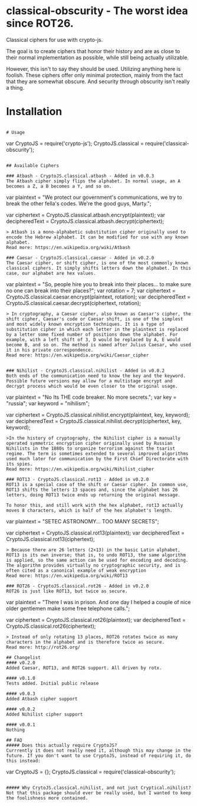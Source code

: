 # classical-obscurity - The worst idea since ROT26.
Classical ciphers for use with crypto-js.

The goal is to create ciphers that honor their history and are as close to their normal implementation as possible, while still being actually utilizable.

However, this isn't to say they should be used. Utilizing anything here is foolish. These ciphers offer only minimal protection, mainly from the fact that they are somewhat obscure. And security through obscurity isn't really a thing.

# Installation
``` npm install classical-obscurity

# Usage
```
var CryptoJS = require('crypto-js');
CryptoJS.classical = require('classical-obscurity');
```

## Available Ciphers

### Atbash - CryptoJS.classical.atbash - Added in v0.0.3
The Atbash cipher simply flips the alphabet. In normal usage, an A becomes a Z, a B becomes a Y, and so on.

```
var plaintext = "We protect our government's communications, we try to break the other fella's codes. We're the good guys, Marty.";

var ciphertext = CryptoJS.classical.atbash.encrypt(plaintext);
var decipheredText = CryptoJS.classical.atbash.decrypt(ciphertext);
```
> Atbash is a mono-alphabetic substitution cipher originally used to encode the Hebrew alphabet. It can be modified for use with any known alphabet. 
Read more: https://en.wikipedia.org/wiki/Atbash

### Caesar - CryptoJS.classical.caesar - Added in v0.2.0
The Caesar cipher, or shift cipher, is one of the most commonly known classical ciphers. It simply shifts letters down the alphabet. In this case, our alphabet are hex values.

```
var plaintext = "So, people hire you to break into their places... to make sure no one can break into their places?";
var rotation = 7;
var ciphertext = CryptoJS.classical.caesar.encrypt(plaintext, rotation);
var decipheredText = CryptoJS.classical.caesar.decrypt(ciphertext, rotation);
```
> In cryptography, a Caesar cipher, also known as Caesar's cipher, the shift cipher, Caesar's code or Caesar shift, is one of the simplest and most widely known encryption techniques. It is a type of substitution cipher in which each letter in the plaintext is replaced by a letter some fixed number of positions down the alphabet. For example, with a left shift of 3, D would be replaced by A, E would become B, and so on. The method is named after Julius Caesar, who used it in his private correspondence.
Read more: https://en.wikipedia.org/wiki/Caesar_cipher


### Nihilist - CryptoJS.classical.nihilist - Added in v0.0.2
Both ends of the communication need to know the key and the keyword. Possible future versions may allow for a multistage encrypt and decrypt process which would be even closer to the original usage.

```
var plaintext = "No Its THE code breaker. No more secrets.";
var key = "russia";
var keyword = "nihilism";

var ciphertext = CryptoJS.classical.nihilist.encrypt(plaintext, key, keyword);
var decipheredText = CryptoJS.classical.nihilist.decrypt(ciphertext, key, keyword);

```
>In the history of cryptography, the Nihilist cipher is a manually operated symmetric encryption cipher originally used by Russian Nihilists in the 1880s to organize terrorism against the tsarist regime. The term is sometimes extended to several improved algorithms used much later for communication by the First Chief Directorate with its spies.
Read more: https://en.wikipedia.org/wiki/Nihilist_cipher

### ROT13 - CryptoJS.classical.rot13 - Added in v0.2.0
ROT13 is a special case of the shift or Caesar cipher. In common use, ROT13 shifts the letters 13 spaces and, since the alphabet has 26 letters, doing ROT13 twice ends up returning the original message.

To honor this, and still work with the hex alphabet, rot13 actually moves 8 characters, which is half of the hex alphabet's length.

```
var plaintext = "SETEC ASTRONOMY... TOO MANY SECRETS";

var ciphertext = CryptoJS.classical.rot13(plaintext);
var decipheredText = CryptoJS.classical.rot13(ciphertext);
```
> Because there are 26 letters (2×13) in the basic Latin alphabet, ROT13 is its own inverse; that is, to undo ROT13, the same algorithm is applied, so the same action can be used for encoding and decoding. The algorithm provides virtually no cryptographic security, and is often cited as a canonical example of weak encryption
Read more: https://en.wikipedia.org/wiki/ROT13

### ROT26 - CryptoJS.classical.rot26 - Added in v0.2.0
ROT26 is just like ROT13, but twice as secure.

```
var plaintext = "There I was in prison. And one day I helped a couple of nice older gentlemen make some free telephone calls.";

var ciphertext = CryptoJS.classical.rot26(plaintext);
var decipheredText = CryptoJS.classical.rot26(ciphertext);
```
> Instead of only rotating 13 places, ROT26 rotates twice as many characters in the alphabet and is therefore twice as secure.
Read more: http://rot26.org/

## Changelist
#### v0.2.0
Added Caesar, ROT13, and ROT26 support. All driven by rotx.

#### v0.1.0
Tests added. Initial public release

#### v0.0.3
Added Atbash cipher support

#### v0.0.2
Added Nihilist cipher support

#### v0.0.1
Nothing

## FAQ
##### Does this actually require CryptoJS?
Currrently it does not really need it, although this may change in the future. If you don't want to use CryptoJS, instead of requiring it, do this instead:
```
var CryptoJS = {};
CryptoJS.classical = require('classical-obscurity');
```

##### Why CrytoJS.classical.nihilist, and not just Cryptical.nihilist?
Not that this package should ever be really used, but I wanted to keep the foolishness more contained.